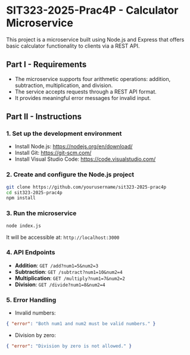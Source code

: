 
# SIT323-2025-Prac4P - Calculator Microservice

This project is a microservice built using Node.js and Express that offers basic calculator functionality to clients via a REST API.

## Part I - Requirements

- The microservice supports four arithmetic operations: addition, subtraction, multiplication, and division.
- The service accepts requests through a REST API format.
- It provides meaningful error messages for invalid input.

## Part II - Instructions

### 1. Set up the development environment
- Install Node.js: https://nodejs.org/en/download/
- Install Git: https://git-scm.com/
- Install Visual Studio Code: https://code.visualstudio.com/

### 2. Create and configure the Node.js project
```bash
git clone https://github.com/yourusername/sit323-2025-prac4p
cd sit323-2025-prac4p
npm install
```

### 3. Run the microservice
```bash
node index.js
```
It will be accessible at: `http://localhost:3000`

### 4. API Endpoints

- **Addition**: `GET /add?num1=5&num2=3`
- **Subtraction**: `GET /subtract?num1=10&num2=4`
- **Multiplication**: `GET /multiply?num1=7&num2=2`
- **Division**: `GET /divide?num1=8&num2=4`

### 5. Error Handling

- Invalid numbers:
```json
{ "error": "Both num1 and num2 must be valid numbers." }
```
- Division by zero:
```json
{ "error": "Division by zero is not allowed." }
```
